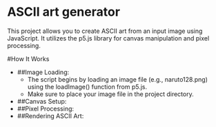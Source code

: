# ASCII art generator
This project allows you to create ASCII art from an input image using JavaScript. It utilizes the p5.js library for canvas manipulation and pixel processing.

#How It Works

- ##Image Loading:
  - The script begins by loading an image file (e.g., naruto128.png) using the loadImage() function from p5.js.
  - Make sure to place your image file in the project directory.
- ##Canvas Setup:
- ##Pixel Processing:
- ##Rendering ASCII Art:
